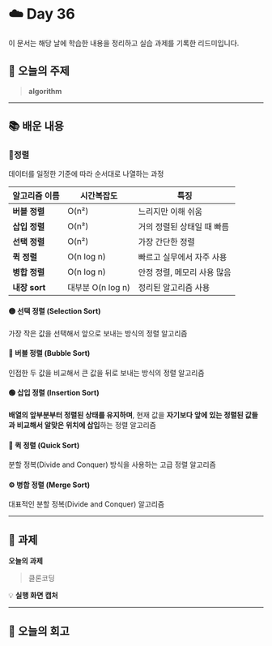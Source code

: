 # ☁️ Day 36
이 문서는 해당 날에 학습한 내용을 정리하고 실습 과제를 기록한 리드미입니다.

## 🔖 오늘의 주제
> **algorithm**

---

## 📚 배운 내용
### 🏑정렬
데이터를 일정한 기준에 따라 순서대로 나열하는 과정

| 알고리즘 이름     | 시간복잡도          | 특징               |
| ----------- | -------------- | ---------------- |
| **버블 정렬**   | O(n²)          | 느리지만 이해 쉬움       |
| **삽입 정렬**   | O(n²)          | 거의 정렬된 상태일 때 빠름  |
| **선택 정렬**   | O(n²)          | 가장 간단한 정렬        |
| **퀵 정렬**    | O(n log n)     | 빠르고 실무에서 자주 사용   |
| **병합 정렬**   | O(n log n)     | 안정 정렬, 메모리 사용 많음 |
| **내장 sort** | 대부분 O(n log n) | 정리된 알고리즘 사용      |

#### 🟡 선택 정렬 (Selection Sort)
가장 작은 값을 선택해서 앞으로 보내는 방식의 정렬 알고리즘

#### 🔵 버블 정렬 (Bubble Sort)
인접한 두 값을 비교해서 큰 값을 뒤로 보내는 방식의 정렬 알고리즘

#### 🟢 삽입 정렬 (Insertion Sort)
**배열의 앞부분부터 정렬된 상태를 유지하며**,
현재 값을 **자기보다 앞에 있는 정렬된 값들과 비교해서 알맞은 위치에 삽입**하는 정렬 알고리즘

#### 🔺 퀵 정렬 (Quick Sort)
분할 정복(Divide and Conquer) 방식을 사용하는 고급 정렬 알고리즘

#### ⚙️ 병합 정렬 (Merge Sort)
대표적인 분할 정복(Divide and Conquer) 알고리즘



---

## 📝 과제

**오늘의 과제**
> 클론코딩

💡 **실행 화면 캡처**




---

## 💭 오늘의 회고

